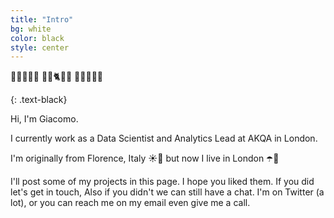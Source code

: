 ```yaml
---
title: "Intro"
bg: white
color: black
style: center
---
```


🌌🌌🌌🌌🌌
🌌🍕🐈🌭🌌
🌌🌌🌌🌌🌌

{: .text-black}


Hi, I'm Giacomo. 

I currently work as a Data Scientist and Analytics Lead at AKQA in London.

I'm originally from Florence, Italy ☀️🍷 but now I live in London ☂️🍻


I'll post some of my projects in this page. I hope you liked them. If you did let's get in touch,
Also if you didn't we can still have a chat. I'm on Twitter (a lot), or you can reach me on 
my email even give me a call.
